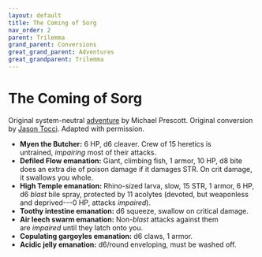 ```yaml
---
layout: default
title: The Coming of Sorg
nav_order: 2
parent: Trilemma
grand_parent: Conversions
great_grand_parent: Adventures
great_grandparent: Trilemma
---
```


# The Coming of Sorg

Original system-neutral [adventure](http://blog.trilemma.com/2014/06/the-coming-of-sorg.html) by Michael Prescott. Original conversion by [Jason Tocci](https://jasontocci.itch.io/agents-of-the-odd/devlog/180126/adapting-scenarios-for-agents-of-the-odd). Adapted with permission.

-   **Myen the Butcher:** 6 HP, d6 cleaver. Crew of 15 heretics is untrained, *impairing* most of their attacks.
-   **Defiled Flow emanation:** Giant, climbing fish, 1 armor, 10 HP, d8 bite does an extra die of poison damage if it damages STR. On crit damage, it swallows you whole.
-   **High Temple emanation:** Rhino-sized larva, slow, 15 STR, 1 armor, 6 HP, d6 *blast* bile spray, protected by 11 acolytes (devoted, but weaponless and deprived---0 HP, attacks *impaired*).
-   **Toothy intestine emanation:** d6 squeeze, swallow on critical damage.
-   **Air leech swarm emanation:** Non-*blast* attacks against them are *impaired* until they latch onto you.
-   **Copulating gargoyles emanation:** d6 claws, 1 armor.
-   **Acidic jelly emanation:** d6/round enveloping, must be washed off.
